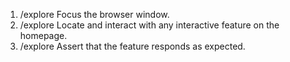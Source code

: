 1. /explore Focus the browser window.
2. /explore Locate and interact with any interactive feature on the homepage.
3. /explore Assert that the feature responds as expected.